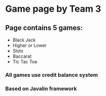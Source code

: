 # Game page by Team 3

## Page contains 5 games:
 - Black Jack
 - Higher or Lower
 - Slots
 - Baccarat
 - Tic Tac Toe

### All games use credit balance system

### Based on Javalin framework
